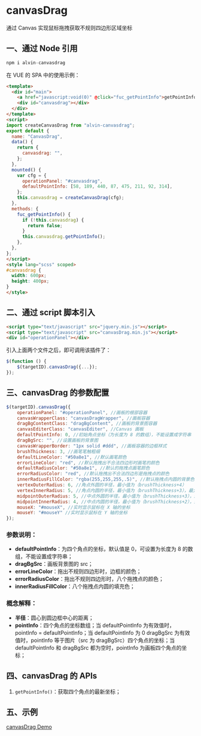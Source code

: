 # canvasDrag
通过 Canvas 实现鼠标拖拽获取不规则四边形区域坐标

## 一、通过 Node 引用

```javascript
npm i alvin-canvasdrag
```

在 VUE 的 SPA 中的使用示例：

```html
<template>
  <div id="main">
    <a href="javascript:void(0)" @click="fuc_getPointInfo">getPointInfo</a>
    <div id="canvasdrag"></div>
  </div>
</template>
<script>
import createCanvasDrag from "alvin-canvasdrag";
export default {
  name: "CanvasDrag",
  data() {
    return {
      canvasdrag: "",
    };
  },
  mounted() {
    var cfg = {
      operationPanel: "#canvasdrag",
      defaultPointInfo: [58, 189, 440, 87, 475, 211, 92, 314],
    };
    this.canvasdrag = createCanvasDrag(cfg);
  },
  methods: {
    fuc_getPointInfo() {
      if (!this.canvasdrag) {
        return false;
      }
      this.canvasdrag.getPointInfo();
    },
  },
};
</script>
<style lang="scss" scoped>
#canvasdrag {
  width: 600px;
  height: 400px;
}
</style>
```

## 二、通过 script 脚本引入
```html
<script type="text/javascript" src="jquery.min.js"></script>
<script type="text/javascript" src="canvasDrag.min.js"></script>
<div id="operationPanel"></div>
```
引入上面两个文件之后，即可调用该插件了：
```javascript
$(function () {
    $(targetID).canvasDrag({...});
});
```

## 三、canvasDrag 的参数配置
```javascript
$(targetID).canvasDrag({
	operationPanel: "#operationPanel", //画板的根部容器
	canvasWrapperClass: "canvasDragWrapper", //画板容器
	dragBgContentClass: "dragBgContent", //画板的背景图容器
	canvasEditerClass: "canvasEditer", //Canvas 画板
	defaultPointInfo: 0, //初始角点坐标（为长度为 8 的数组），不能设置成字符串
	dragBgSrc: "", //设置画板的背景图
	canvasWrapperBorder: "1px solid #ddd", //画板容器的边框样式
	brushThickness: 3, //画笔笔触粗细
	defaultLineColor: "#50a8e1", //默认画笔颜色
	errorLineColor: "red", //默认拖拽出不合法四边形时画笔的颜色
	defaultRadiusColor: "#50a8e1", //默认的拖拽点画笔颜色
	errorRadiusColor: "red", //默认拖拽出不合法四边形是拖拽点的颜色
	innerRadiusFillColor: "rgba(255,255,255,.5)", //默认拖拽点内圆的背景色
	vertexOuterRadius: 6, //角点外圆的半径，最小值为（brushThickness+4）
	vertexInnerRadius: 5, //角点内圆的半径，最小值为（brushThickness+3），最大值为（vertexOuterRadius-1）
	midpointOuterRadius: 5, //中点外圆的半径，最小值为（brushThickness+3），最大值为（vertexInnerRadius）
	midpointInnerRadius: 4, //中点内圆的半径，最小值为（brushThickness+2），最大值为（midpointOuterRadius-1）
	mouseX: "#mouseX", //实时显示鼠标在 X 轴的坐标
	mouseY: "#mouseY" //实时显示鼠标在 Y 轴的坐标
});
```
### 参数说明：
- **defaultPointInfo**：为四个角点的坐标，默认值是 0，可设置为长度为 8 的数组，不能设置成字符串；
- **dragBgSrc**：画板背景图的 src；
- **errorLineColor**：拖出不规则四边形时，边框的颜色；
- **errorRadiusColor**：拖出不规则四边形时，八个拖拽点的颜色；
- **innerRadiusFillColor**：八个拖拽点内圆的填充色；

### 概念解释：
- **半径**：圆心到圆边框中心的距离；
- **pointInfo**：四个角点的坐标数组；当 defaultPointInfo 为有效值时，pointInfo = defaultPointInfo；当 defaultPointInfo 为 0 dragBgSrc 为有效值时，pointInfo 等于图片（src 为 dragBgSrc）四个角点的坐标；当 defaultPointInfo 和 dragBgSrc 都为空时，pointInfo 为画板四个角点的坐标；

## 四、canvasDrag 的 APIs
1. `getPointInfo()`：获取四个角点的最新坐标；

## 五、示例

[canvasDrag Demo](https://alvinyw.github.io/Blog/canvasDrag/canvasDrag.html)
